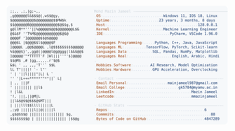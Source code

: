 <picture>
  <source srcset="https://raw.githubusercontent.com/mmazinjameel/mmazinjameel/main/dark_mode.svg?v=1739477405" media="(prefers-color-scheme: dark)">
  <img src="https://raw.githubusercontent.com/mmazinjameel/mmazinjameel/main/light_mode.svg?v=1739477405">
</picture>
